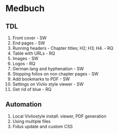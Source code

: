 # Medbuch

## TDL

1. Front cover - SW
2. End pages - SW
3. Running headers - Chapter titles; H2; H3; H4. - RQ
4. Table with URLs - RQ
5. Images - SW
6. Logos - RQ
7. German lang and hyphenation - SW
8. Stopping folios on non chapter pages - SW
9. Add bookmarks to PDF - SW
10. Settings on Vivlio style viewer - SW
11. Get rid of blue - RQ

## Automation

1. Local Vivliostyle install: viewer, PDF generation
2. Using multiple files
3. Fidus update and custom CSS
